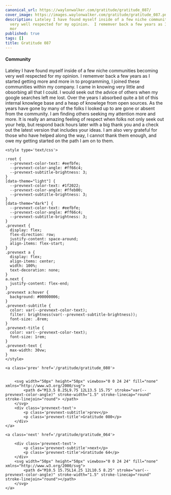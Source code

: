 ```yaml
---
canonical_url: https://waylonwalker.com/gratitude/gratitude_087/
cover_image: https://images.waylonwalker.com/gratitude/gratitude_087.png
description: Lateley I have found myself inside of a few niche communities becoming
  very well respected for my opinion.  I rememver back a few years as I started getting
  mor
published: true
tags: []
title: Gratitude 087
---
```


#### Community

Lateley I have found myself inside of a few niche communities becoming very well respected for my opinion.  I rememver back a few years as I started getting more and more in to programming, I joined these communities within my company.  I came in knowing very little and obsorbing all that I could.  I would seek out the advice of others when my google searches left me lost.  Over the years I absorbed quite a bit of this internal knowlege base and a heap of knowlege from open sources.  As the years have gone by many of the folks I looked up to are gone or absent from the community.  I am finding others seeking my attention more and more.  It is really an amazing feeling of respect when folks not only seek out your help, but respond back hours later with a big thank you and a check out the latest version that includes your ideas.  I am also very grateful for those who have helped along the way, I cannot thank them enough, and owe my getting started on the path I am on to them.
<div class='prevnext'>

    <style type='text/css'>

    :root {
      --prevnext-color-text: #eefbfe;
      --prevnext-color-angle: #ff66c4;
      --prevnext-subtitle-brightness: 3;
    }
    [data-theme="light"] {
      --prevnext-color-text: #1f2022;
      --prevnext-color-angle: #ffeb00;
      --prevnext-subtitle-brightness: 3;
    }
    [data-theme="dark"] {
      --prevnext-color-text: #eefbfe;
      --prevnext-color-angle: #ff66c4;
      --prevnext-subtitle-brightness: 3;
    }
    .prevnext {
      display: flex;
      flex-direction: row;
      justify-content: space-around;
      align-items: flex-start;
    }
    .prevnext a {
      display: flex;
      align-items: center;
      width: 100%;
      text-decoration: none;
    }
    a.next {
      justify-content: flex-end;
    }
    .prevnext a:hover {
      background: #00000006;
    }
    .prevnext-subtitle {
      color: var(--prevnext-color-text);
      filter: brightness(var(--prevnext-subtitle-brightness));
      font-size: .8rem;
    }
    .prevnext-title {
      color: var(--prevnext-color-text);
      font-size: 1rem;
    }
    .prevnext-text {
      max-width: 30vw;
    }
    </style>
    
    <a class='prev' href='/gratitude/gratitude_080'>
    

        <svg width="50px" height="50px" viewbox="0 0 24 24" fill="none" xmlns="http://www.w3.org/2000/svg">
            <path d="M13.5 8.25L9.75 12L13.5 15.75" stroke="var(--prevnext-color-angle)" stroke-width="1.5" stroke-linecap="round" stroke-linejoin="round"> </path>
        </svg>
        <div class='prevnext-text'>
            <p class='prevnext-subtitle'>prev</p>
            <p class='prevnext-title'>Gratitude 080</p>
        </div>
    </a>
    
    <a class='next' href='/gratitude/gratitude_064'>
    
        <div class='prevnext-text'>
            <p class='prevnext-subtitle'>next</p>
            <p class='prevnext-title'>Gratitude 64</p>
        </div>
        <svg width="50px" height="50px" viewbox="0 0 24 24" fill="none" xmlns="http://www.w3.org/2000/svg">
            <path d="M10.5 15.75L14.25 12L10.5 8.25" stroke="var(--prevnext-color-angle)" stroke-width="1.5" stroke-linecap="round" stroke-linejoin="round"></path>
        </svg>
    </a>
  </div>